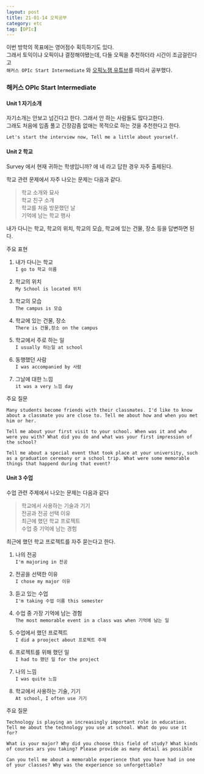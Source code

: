 ```yaml
---
layout: post
title: 21-01-14 오픽공부
category: etc
tag: [OPIc]
---
```


이번 방학의 목표에는 영어점수 획득하기도 있다.  
그래서 토익이냐 오픽이냐 결정해야됐는데,  다들 오픽을 추천하더라 시간이 조금걸린다고  
`해커스 OPIc Start Intermediate` 와 [오픽노잼 유튜브](https://www.youtube.com/channel/UCw4izi2fsJzFltt3EbmokWA)를 따라서 공부했다.

### 해커스 OPIc Start Intermediate

#### Unit 1 자기소개


자기소개는 안보고 넘긴다고 한다. 그래서 안 하는 사람들도 많다고한다.  
그래도 처음에 입좀 풀고 긴장감좀 없애는 목적으로 하는 것을 추천한다고 한다.  

```
Let's start the interview now, Tell me a little about yourself.
```


#### Unit 2 학교
Survey 에서 현재 귀하는 학생입니까? 에 네 라고 답한 경우 자주 출제된다.

학교 관련 문제에서 자주 나오는 문제는 다음과 같다.

>학교 소개와 묘사  
학교 친구 소개  
학교를 처음 방문했던 날  
기억에 남는 학교 행사

내가 다니는 학교, 학교의 위치, 학교의 모습, 학교에 있는 건물, 장소 등을 답변하면 된다.

주요 표현
1. 내가 다니는 학교  
` I go to 학교 이름 `

2. 학교의 위치  
` My School is located 위치 `

3. 학교의 모습  
` The campus is 모습 `

4. 학교에 있는 건물, 장소  
` There is 건물,장소 on the campus `

5. 학교에서 주로 하는 일  
` I usually 하는일 at school `

6. 동행했던 사람  
` I was accompanied by 사람 ` 

7. 그날에 대한 느낌  
` it was a very 느낌 day `

주요 질문
```
Many students become friends with their classmates. I'd like to know about a classmate you are close to. Tell me about how and when you met him or her.
```

```
Tell me about your first visit to your school. When was it and who were you with? What did you do and what was your first impression of the school?
```

```
Tell me about a special event that took place at your university, such as a graduation ceremony or a school trip. What were some memorable things that happend during that event?
```


#### Unit 3 수업

수업 관련 주제에서 나오는 문제는 다음과 같다  

>학교에서 사용하는 기술과 기기  
전공과 전공 선택 이유  
최근에 했던 학교 프로젝트  
수업 중 기억에 남는 경험  


최근에 했던 학교 프로젝트를 자주 묻는다고 한다.  

1. 나의 전공  
` I'm majoring in 전공 `

2. 전공을 선택한 이유  
` I chose my major 이유 `

3. 듣고 있는 수업  
` I'm taking 수업 이름 this semester ` 

4. 수업 중 가장 기억에 남는 경험  
` The most memorable event in a class was when 기억에 남는 일 `

5. 수업에서 했던 프로젝트  
` I did a prooject about 프로젝트 주제 ` 

6. 프로젝트를 위해 했던 일  
` I had to 했던 일 for the project `

7. 나의 느낌  
` I was quite 느낌 `

8. 학교에서 사용하는 기술, 기기  
` At school, I often use 기기 `

주요 질문

```
Technology is playing an increasingly important role in education. Tell me about the technology you use at school. What do you use it for?
```

```
What is your major? Why did you choose this field of study? What kinds of courses ars you taking? Please provide as many detail as possible
```

```
Can you tell me about a memorable experience that you have had in one of your classes? Why was the experience so unforgettable?
```
